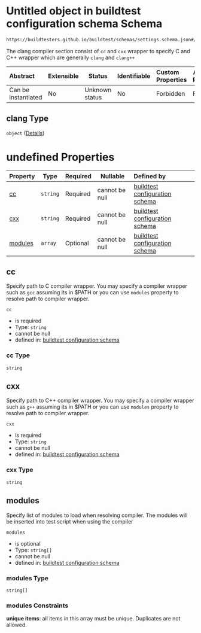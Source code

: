 # Untitled object in buildtest configuration schema Schema

```txt
https://buildtesters.github.io/buildtest/schemas/settings.schema.json#/definitions/clang
```

The clang compiler section consist of `cc` and `cxx` wrapper to specify C and C++ wrapper which are generally `clang` and `clang++`


| Abstract            | Extensible | Status         | Identifiable | Custom Properties | Additional Properties | Access Restrictions | Defined In                                                                   |
| :------------------ | ---------- | -------------- | ------------ | :---------------- | --------------------- | ------------------- | ---------------------------------------------------------------------------- |
| Can be instantiated | No         | Unknown status | No           | Forbidden         | Forbidden             | none                | [settings.schema.json\*](../out/settings.schema.json "open original schema") |

## clang Type

`object` ([Details](settings-definitions-clang.md))

# undefined Properties

| Property            | Type     | Required | Nullable       | Defined by                                                                                                                                                                                       |
| :------------------ | -------- | -------- | -------------- | :----------------------------------------------------------------------------------------------------------------------------------------------------------------------------------------------- |
| [cc](#cc)           | `string` | Required | cannot be null | [buildtest configuration schema](settings-definitions-cc.md "https&#x3A;//buildtesters.github.io/buildtest/schemas/settings.schema.json#/definitions/clang/properties/cc")                       |
| [cxx](#cxx)         | `string` | Required | cannot be null | [buildtest configuration schema](settings-definitions-cxx.md "https&#x3A;//buildtesters.github.io/buildtest/schemas/settings.schema.json#/definitions/clang/properties/cxx")                     |
| [modules](#modules) | `array`  | Optional | cannot be null | [buildtest configuration schema](settings-definitions-unique_string_array.md "https&#x3A;//buildtesters.github.io/buildtest/schemas/settings.schema.json#/definitions/clang/properties/modules") |

## cc

Specify path to C compiler wrapper. You may specify a compiler wrapper such as `gcc` assuming its in $PATH or you can use `modules` property to resolve path to compiler wrapper.


`cc`

-   is required
-   Type: `string`
-   cannot be null
-   defined in: [buildtest configuration schema](settings-definitions-cc.md "https&#x3A;//buildtesters.github.io/buildtest/schemas/settings.schema.json#/definitions/clang/properties/cc")

### cc Type

`string`

## cxx

Specify path to C++ compiler wrapper. You may specify a compiler wrapper such as `g++` assuming its in $PATH or you can use `modules` property to resolve path to compiler wrapper.


`cxx`

-   is required
-   Type: `string`
-   cannot be null
-   defined in: [buildtest configuration schema](settings-definitions-cxx.md "https&#x3A;//buildtesters.github.io/buildtest/schemas/settings.schema.json#/definitions/clang/properties/cxx")

### cxx Type

`string`

## modules

Specify list of modules to load when resolving compiler. The modules will be inserted into test script when using the compiler


`modules`

-   is optional
-   Type: `string[]`
-   cannot be null
-   defined in: [buildtest configuration schema](settings-definitions-unique_string_array.md "https&#x3A;//buildtesters.github.io/buildtest/schemas/settings.schema.json#/definitions/clang/properties/modules")

### modules Type

`string[]`

### modules Constraints

**unique items**: all items in this array must be unique. Duplicates are not allowed.
